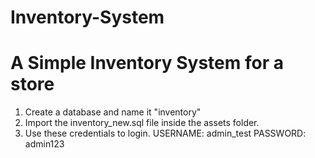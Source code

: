 # Inventory-System
A Simple Inventory System for a store
========================================

1. Create a database and name it "inventory" 
2. Import the inventory_new.sql file inside the assets folder.
3. Use these credentials to login.
  USERNAME: admin_test
  PASSWORD: admin123
